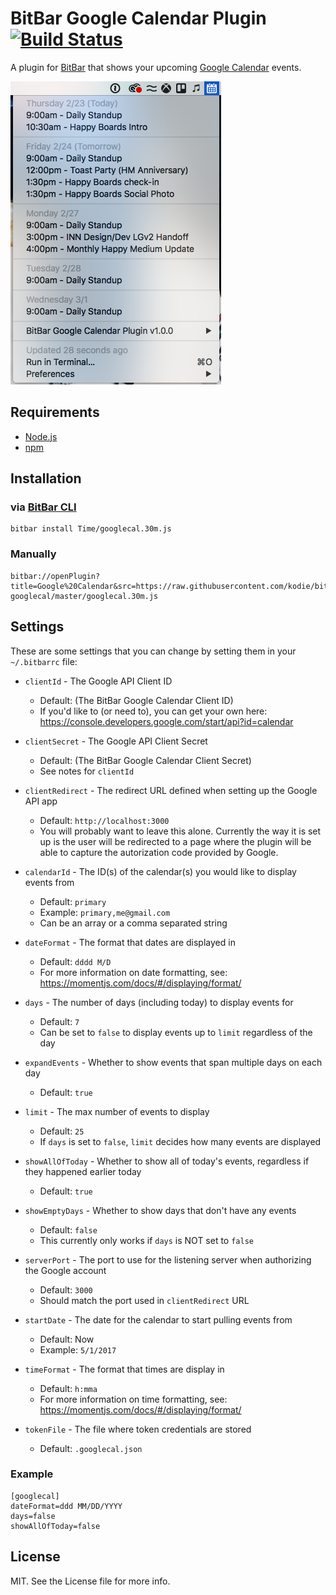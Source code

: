 # BitBar Google Calendar Plugin [![Build Status](https://travis-ci.org/kodie/bitbar-googlecal.svg?branch=master)](https://travis-ci.org/kodie/bitbar-googlecal)
A plugin for [BitBar](https://github.com/matryer/bitbar) that shows your upcoming [Google Calendar](https://calendar.google.com) events.

![](/screenshot.png?raw=true)

## Requirements
* [Node.js](https://nodejs.org)
* [npm](https://npmjs.com)

## Installation

### via [BitBar CLI](https://github.com/kodie/bitbar-cli)
```
bitbar install Time/googlecal.30m.js
```

### Manually
```
bitbar://openPlugin?title=Google%20Calendar&src=https://raw.githubusercontent.com/kodie/bitbar-googlecal/master/googlecal.30m.js
```

## Settings
These are some settings that you can change by setting them in your `~/.bitbarrc` file:

* `clientId` - The Google API Client ID
  * Default: (The BitBar Google Calendar Client ID)
  * If you'd like to (or need to), you can get your own here: https://console.developers.google.com/start/api?id=calendar

* `clientSecret` - The Google API Client Secret
  * Default: (The BitBar Google Calendar Client Secret)
  * See notes for `clientId`

* `clientRedirect` - The redirect URL defined when setting up the Google API app
  * Default: `http://localhost:3000`
  * You will probably want to leave this alone. Currently the way it is set up is the user will be redirected to a page where the plugin will be able to capture the autorization code provided by Google.

* `calendarId` - The ID(s) of the calendar(s) you would like to display events from
  * Default: `primary`
  * Example: `primary,me@gmail.com`
  * Can be an array or a comma separated string

* `dateFormat` - The format that dates are displayed in
  * Default: `dddd M/D`
  * For more information on date formatting, see: https://momentjs.com/docs/#/displaying/format/

* `days` - The number of days (including today) to display events for
  * Default: `7`
  * Can be set to `false` to display events up to `limit` regardless of the day

* `expandEvents` - Whether to show events that span multiple days on each day
  * Default: `true`

* `limit` - The max number of events to display
  * Default: `25`
  * If `days` is set to `false`, `limit` decides how many events are displayed

* `showAllOfToday` - Whether to show all of today's events, regardless if they happened earlier today
  * Default: `true`

* `showEmptyDays` - Whether to show days that don't have any events
  * Default: `false`
  * This currently only works if `days` is NOT set to `false`

* `serverPort` - The port to use for the listening server when authorizing the Google account
  * Default: `3000`
  * Should match the port used in `clientRedirect` URL

* `startDate` - The date for the calendar to start pulling events from
  * Default: Now
  * Example: `5/1/2017`

* `timeFormat` - The format that times are display in
  * Default: `h:mma`
  * For more information on time formatting, see: https://momentjs.com/docs/#/displaying/format/

* `tokenFile` - The file where token credentials are stored
  * Default: `.googlecal.json`

### Example
```
[googlecal]
dateFormat=ddd MM/DD/YYYY
days=false
showAllOfToday=false
```

## License
MIT. See the License file for more info.
